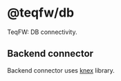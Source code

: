 # @teqfw/db

TeqFW: DB connectivity.



## Backend connector

Backend connector uses [knex](https://knexjs.org/) library.

